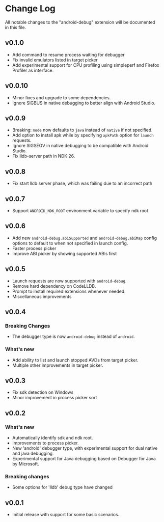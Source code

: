 # Change Log

All notable changes to the "android-debug" extension will be documented in this file.

## v0.1.0
- Add command to resume process waiting for debugger
- Fix invalid emulators listed in target picker
- Add experimental support for CPU profiling using simpleperf and Firefox Profiler as interface.

## v0.0.10
- Minor fixes and upgrade to some dependencies.
- Ignore SIGBUS in native debugging to better align with Android Studio.

## v0.0.9
- Breaking: `mode` now defaults to `java` instead of `native` if not specified.
- Add option to install apk while by specifying `apkPath` option for `launch` requests.
- Ignore SIGSEGV in native debugging to be compatible with Android Studio.
- Fix lldb-server path in NDK 26.

## v0.0.8
- Fix start lldb server phase, which was failing due to an incorrect path

## v0.0.7
- Support `ANDROID_NDK_ROOT` environment variable to specify ndk root

## v0.0.6
- Add new `android-debug.abiSupported` and `android-debug.abiMap` config options to default to when not specified in launch config.
- Faster process picker
- Improve ABI picker by showing supported ABIs first

## v0.0.5
- Launch requests are now supported with `android-debug`.
- Remove hard dependency on CodeLLDB.
- Prompt to install required extensions whenever needed.
- Miscellaneous improvements 

## v0.0.4
### Breaking Changes
- The debugger type is now `android-debug` instead of `android`.

### What's new
- Add ability to list and launch stopped AVDs from target picker.
- Multiple other improvements in target picker.

## v0.0.3
- Fix sdk detection on Windows
- Minor improvement in process picker sort

## v0.0.2

### What's new
- Automatically identify sdk and ndk root.
- Improvements to process picker.
- New 'android' debugger type, with experimental support for dual native and java debugging.
- Experimental support for Java debugging based on Debugger for Java by Microsoft.

### Breaking changes
- Some options for 'lldb' debug type have changed

## v0.0.1
- Initial release with support for some basic scenarios.